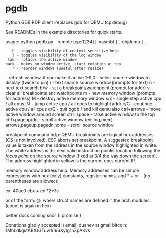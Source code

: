 # pgdb
Python GDB RDP client (replaces gdb for QEMU tcp debug)

See READMEs in the example directories for quick starts.

usage: python pgdb.py [-remote tcp::1234] [-nasmlst <file1>] [-objdump <file2>] ...

       h - toggles visibility of context sensitive help
       l - toggles visibility of the log window
     tab - rotates the active window
    back - makes no window active, start rotation at top
       r - reorder windows (useful after resize)
 <enter> - refresh window, if cpu make it active
   1-9,0 - select source window to display (twice to pin)
       / - text search source window (prompts for text)
       n - next text search
     b/w - set a breakpoint/watchpoint (prompt for addr)
       v - clear all breakpoints and watchpoints
       m - new memory window (prompts for address)
       M - destroy active memory window
     s/S - single step active cpu / all cpus
     j/J - jump active cpu / all cpus to highlight addr
     c/C - continue active cpu / all cpus
     q/Q - quit pgdb / and kill qemu also
    ctrl+arrows - move active window around screen
     ctrl+space - raise active window to the top
 ctrl+pageup/dn - scroll active window (ex: log,mem)
 arrows,pageup,pagedn,home - scroll source window

breakpoint command help:
   QEMU breakpoints are logical hex addresses (CS is not involved).
   ESC aborts set breakpoint.  A suggested breakpoint value is taken
   from the address in the source window highlighted in white.
   The white address is the next valid instruction pointer location
   following the *focus point* on the source window (fixed at 3/4
   the way down the screen).  The address highlighted in yellow is
   the current cpus current IP.

memory window address help:
   Memory addresses can be simple expressions
   with hex (only) constants, register names,
   and * + or -  (no parentheses are allowed):

   ex:    40ac0
          ebx + edi*2+3c

   or of the form: <struct>@<addr>,<count> where
   struct names are defined in the arch modules.
   (count is again in hex)

better docs coming soon (I promise!)



Donations gladly accepted :)
email: duanev at gmail
bitcoin: 1MhLdkqstABtGGTuw1rr66Xytg1nZpAKvk

